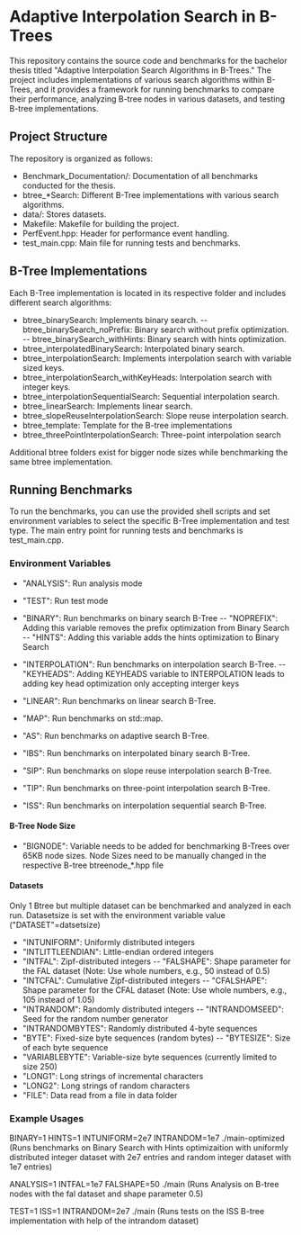 # Adaptive Interpolation Search in B-Trees


This repository contains the source code and benchmarks for the bachelor thesis titled "Adaptive Interpolation Search Algorithms in B-Trees." The project includes implementations of various search algorithms within B-Trees, and it provides a framework for running benchmarks to compare their performance, analyzing B-tree nodes in various datasets, and testing B-tree implementations.

## Project Structure

The repository is organized as follows:

- Benchmark_Documentation/: Documentation of all benchmarks conducted for the thesis.
- btree_*Search: Different B-Tree implementations with various search algorithms.
- data/: Stores datasets.
- Makefile: Makefile for building the project.
- PerfEvent.hpp: Header for performance event handling.
- test_main.cpp: Main file for running tests and benchmarks.

## B-Tree Implementations

Each B-Tree implementation is located in its respective folder and includes different search algorithms:

- btree_binarySearch: Implements binary search.
-- btree_binarySearch_noPrefix: Binary search without prefix optimization.
-- btree_binarySearch_withHints: Binary search with hints optimization.
- btree_interpolatedBinarySearch: Interpolated binary search.
- btree_interpolationSearch: Implements interpolation search with variable sized keys.
- btree_interpolationSearch_withKeyHeads: Interpolation search with integer keys.
- btree_interpolationSequentialSearch: Sequential interpolation search.
- btree_linearSearch: Implements linear search.
- btree_slopeReuseInterpolationSearch: Slope reuse interpolation search.
- btree_template: Template for the B-tree implementations
- btree_threePointInterpolationSearch: Three-point interpolation search

Additional btree folders exist for bigger node sizes while benchmarking the same btree implementation.

## Running Benchmarks

To run the benchmarks, you can use the provided shell scripts and set environment variables to select the specific B-Tree implementation and test type. The main entry point for running tests and benchmarks is test_main.cpp.

### Environment Variables

- "ANALYSIS": Run analysis mode
- "TEST": Run test mode
- "BINARY": Run benchmarks on binary search B-Tree
-- "NOPREFIX": Adding this variable removes the prefix optimization from Binary Search
-- "HINTS": Adding this variable adds the hints optimization to Binary Search

- "INTERPOLATION": Run benchmarks on interpolation search B-Tree.
-- "KEYHEADS":  Adding KEYHEADS variable to INTERPOLATION leads to adding key head optimization only accepting interger keys
- "LINEAR": Run benchmarks on linear search B-Tree.
- "MAP": Run benchmarks on std::map.
- "AS": Run benchmarks on adaptive search B-Tree.
- "IBS": Run benchmarks on interpolated binary search B-Tree.
- "SIP": Run benchmarks on slope reuse interpolation search B-Tree.
- "TIP": Run benchmarks on three-point interpolation search B-Tree.
- "ISS": Run benchmarks on interpolation sequential search B-Tree.

#### B-Tree Node Size
- "BIGNODE": Variable needs to be added for benchmarking B-Trees over 65KB node sizes. Node Sizes need to be manually changed in the respective B-tree btreenode_*.hpp file

#### Datasets
Only 1 Btree but multiple dataset can be benchmarked and analyzed in each run. Datasetsize is set with the environment variable value ("DATASET"=datsetsize)

- "INTUNIFORM": Uniformly distributed integers
- "INTLITTLEENDIAN": Little-endian ordered integers
- "INTFAL":  Zipf-distributed integers
-- "FALSHAPE": Shape parameter for the FAL dataset (Note: Use whole numbers, e.g., 50 instead of 0.5)
- "INTCFAL": Cumulative Zipf-distributed integers
-- "CFALSHAPE": Shape parameter for the CFAL dataset (Note: Use whole numbers, e.g., 105 instead of 1.05)
- "INTRANDOM": Randomly distributed integers
-- "INTRANDOMSEED": Seed for the random number generator
- "INTRANDOMBYTES": Randomly distributed 4-byte sequences
- "BYTE":  Fixed-size byte sequences (random bytes)
-- "BYTESIZE": Size of each byte sequence
- "VARIABLEBYTE": Variable-size byte sequences (currently limited to size 250)
- "LONG1":  Long strings of incremental characters
- "LONG2": Long strings of random characters
- "FILE": Data read from a file in data folder

### Example Usages

BINARY=1 HINTS=1 INTUNIFORM=2e7 INTRANDOM=1e7 ./main-optimized (Runs benchmarks on Binary Search with Hints optimizaition with uniformly distributed integer dataset with 2e7 entries and random integer dataset with 1e7 entries)

ANALYSIS=1 INTFAL=1e7 FALSHAPE=50 ./main (Runs Analysis on B-tree nodes with the fal dataset and shape parameter 0.5)

TEST=1 ISS=1 INTRANDOM=2e7 ./main (Runs tests on the ISS B-tree implementation with help of the intrandom dataset)